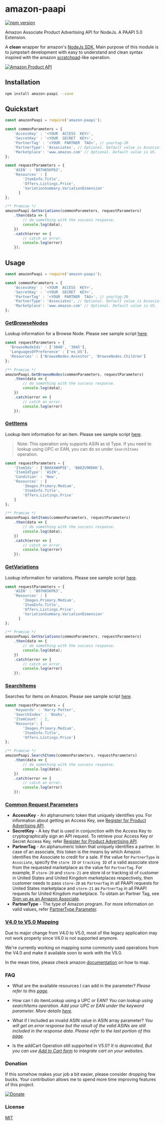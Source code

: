 # amazon-paapi
[![npm version](https://badge.fury.io/js/amazon-paapi.svg)](https://badge.fury.io/js/amazon-paapi)

Amazon Associate Product Advertising API for NodeJs. A PAAPI 5.0 Extension.

A **clean** wrapper for amazon's [NodeJs SDK.](https://webservices.amazon.com/paapi5/documentation/with-sdk.html#nodejs) Main purpose of this module is to jumpstart development with easy to understand and clean syntax inspired with the amazon [scratchpad](https://webservices.amazon.com/paapi5/scratchpad/index.html)-like operation.

[![Amazon Product API](https://d15ljbth6loks9.cloudfront.net/assets/logos/paapi5_documentation_logo.png)](https://webservices.amazon.com/paapi5/documentation/)

## Installation
```bash
npm install amazon-paapi --save
```

## Quickstart
```js
const amazonPaapi = require('amazon-paapi');

const commonParameters = {
	'AccessKey' : '<YOUR  ACCESS  KEY>',
	'SecretKey' : '<YOUR  SECRET  KEY>',
	'PartnerTag' : '<YOUR  PARTNER  TAG>', // yourtag-20
	'PartnerType': 'Associates', // Optional. Default value is Associates.
	'Marketplace': 'www.amazon.com' // Optional. Default value is US.
};

const requestParameters = {
    'ASIN' : 'B07H65KP63',
    'Resources' : [
        'ItemInfo.Title',
        'Offers.Listings.Price',
        'VariationSummary.VariationDimension'
      ]
};

/** Promise */
amazonPaapi.GetVariations(commonParameters, requestParameters)
    .then(data => {
        // do something with the success response.
        console.log(data);
    })
    .catch(error => {
        // catch an error.
        console.log(error)
    });
```

## Usage
```js
const amazonPaapi = require('amazon-paapi');

const commonParameters = {
	'AccessKey' : '<YOUR  ACCESS  KEY>',
	'SecretKey' : '<YOUR  SECRET  KEY>',
	'PartnerTag' : '<YOUR  PARTNER  TAG>', // yourtag-20
	'PartnerType': 'Associates', // Optional. Default value is Associates.
	'Marketplace': 'www.amazon.com' // Optional. Default value is US.
};
```

### [GetBrowseNodes](https://webservices.amazon.com/paapi5/documentation/getbrowsenodes.html)
Lookup information for a Browse Node. Please see sample script [here](https://github.com/jorgerosal/amazon-paapi/blob/master/sample/getBrowseNodes.js).
```js
const requestParameters = {
  'BrowseNodeIds' : ['3040', '3045'],
  'LanguagesOfPreference' : ['es_US'],
  'Resources' : ['BrowseNodes.Ancestor', 'BrowseNodes.Children']
};

/** Promise */
amazonPaapi.GetBrowseNodes(commonParameters, requestParameters)
    .then(data => {
        // do something with the success response.
        console.log(data);
    })
    .catch(error => {
        // catch an error.
        console.log(error)
    });
```


### [GetItems](https://webservices.amazon.com/paapi5/documentation/get-items.html)
Lookup item information for an item. Please see sample script [here](https://github.com/jorgerosal/amazon-paapi/blob/master/sample/getItems.js).

> Note: This operation only supports ASIN as id Type. If you need to
> lookup using UPC or EAN, you can do so under `SearchItems` operation.

```js
const requestParameters = {
	'ItemIds' : ['B00X4WHP5E', 'B00ZV9RDKK'],
	'ItemIdType': 'ASIN', 
	'Condition' : 'New',
	'Resources' : [ 
		'Images.Primary.Medium',
		'ItemInfo.Title',
		'Offers.Listings.Price'
	]
};

/** Promise */
amazonPaapi.GetItems(commonParameters, requestParameters)
    .then(data => {
        // do something with the success response.
        console.log(data);
    })
    .catch(error => {
        // catch an error.
        console.log(error)
    });
```

###  [GetVariations](https://webservices.amazon.com/paapi5/documentation/get-variations.html)
Lookup information for variations.  Please see sample script [here](https://github.com/jorgerosal/amazon-paapi/blob/master/sample/getVariations.js).
```js
const requestParameters = {
    'ASIN' : 'B07H65KP63',
    'Resources' : [
        'Images.Primary.Medium',
        'ItemInfo.Title',
        'Offers.Listings.Price',
        'VariationSummary.VariationDimension'
      ]
};

/** Promise */
amazonPaapi.GetVariations(commonParameters, requestParameters)
    .then(data => {
        // do something with the success response.
        console.log(data);
    })
    .catch(error => {
        // catch an error.
        console.log(error)
    });
```

###  [SearchItems](https://webservices.amazon.com/paapi5/documentation/search-items.html)
Searches for items on Amazon. Please see sample script [here](https://github.com/jorgerosal/amazon-paapi/blob/master/sample/searchItems.js).
```js
const requestParameters = {
    'Keywords' : 'Harry Potter',
    'SearchIndex' : 'Books',
    'ItemCount' : 2,
    'Resource': [
	    'Images.Primary.Medium',
	    'ItemInfo.Title', 
	    'Offers.Listings.Price']
};

/** Promise */
amazonPaapi.SearchItems(commonParameters, requestParameters)
    .then(data => {
        // do something with the success response.
        console.log(data);
    })
    .catch(error => {
        // catch an error.
        console.log(error)
    });
```

### [Common Request Parameters](https://webservices.amazon.com/paapi5/documentation/common-request-parameters.html)
	
 - **AccessKey** - An alphanumeric token that uniquely identifies you. For information about getting an Access Key, see  [Register for Product Advertising API](https://webservices.amazon.com/paapi5/documentation/register-for-pa-api.html).
 - 	**SecretKey** - A key that is used in conjunction with the Access Key to cryptographically sign an API request. To retrieve your Access Key or Secret Access Key, refer [Register for Product Advertising API](https://webservices.amazon.com/paapi5/documentation/register-for-pa-api.html).
 - **PartnerTag** - An alphanumeric token that uniquely identifies a partner. In case of an associate, this token is the means by which Amazon identifies the Associate to credit for a sale. If the value for `PartnerType` is `Associate`, specify the `store ID` or `tracking ID` of a valid associate store from the requested marketplace as the value for `PartnerTag`. For example, If `store-20` and `store-21` are store id or tracking id of customer in United States and United Kingdom marketplaces respectively, then customer needs to pass `store-20` as `PartnerTag` in all PAAPI requests for United States marketplace and `store-21` as `PartnerTag` in all PAAPI requests for United Kingdom marketplace. To obtain an Partner Tag, see [Sign up as an Amazon Associate](https://webservices.amazon.com/paapi5/documentation/troubleshooting/sign-up-as-an-associate.html).
 - **PartnerType** - The type of Amazon program. For more information on valid values, refer  [PartnerType Parameter](https://webservices.amazon.com/paapi5/documentation/common-request-parameters.html#partnertype).


### [V4.0 to V5.0 Mapping](%28https://webservices.amazon.com/paapi5/documentation/migration-guide/pa-api-40-to-50-mapping.html)
Due to major change from V4.0 to V5.0, most of the legacy application may not work properly since V4.0 is not supported anymore. 

We're currently working on mapping some commonly used operations from the V4.0 and make it available soon to work with the V5.0.

In the mean time, please check amazon  [documentation](https://webservices.amazon.com/paapi5/documentation/migration-guide/pa-api-40-to-50-mapping.html) on how to map.

### FAQ

- What are the available resources I can add in the parameter?
  *Please refer to this [page](https://webservices.amazon.com/paapi5/documentation/resources.html).*

- How can I do itemLookup using a UPC or EAN?
*You can lookup using searchItems operation. Add your UPC or EAN under the keyword parameter. More details [here](https://webservices.amazon.com/paapi5/documentation/use-cases/search-with-external-identifiers.html).*

- What if I included an invalid ASIN value in ASIN array parameter? 
*You will get an error response but the result of the valid ASINs are still included in the response data. Please refer to the last portion of this [page](https://webservices.amazon.com/paapi5/documentation/troubleshooting/processing-of-errors.html).*

- Is the addCart Operation still supported in V5.0? 
*It is deprecated, But you can use [Add to Cart form](https://webservices.amazon.com/paapi5/documentation/add-to-cart-form.html) to integrate cart on your websites.*

### Donation
If this somehow makes your job a bit easier, please consider dropping few bucks.
Your contribution allows me to spend more time improving features of this project.

[![Donate](https://www.paypalobjects.com/en_US/i/btn/btn_donate_LG.gif)](https://www.paypal.com/cgi-bin/webscr?cmd=_s-xclick&hosted_button_id=2N243HNZCXY7J&source=url)

### License
[MIT](https://github.com/jorgerosal/amazon-paapi/blob/master/LICENSE)